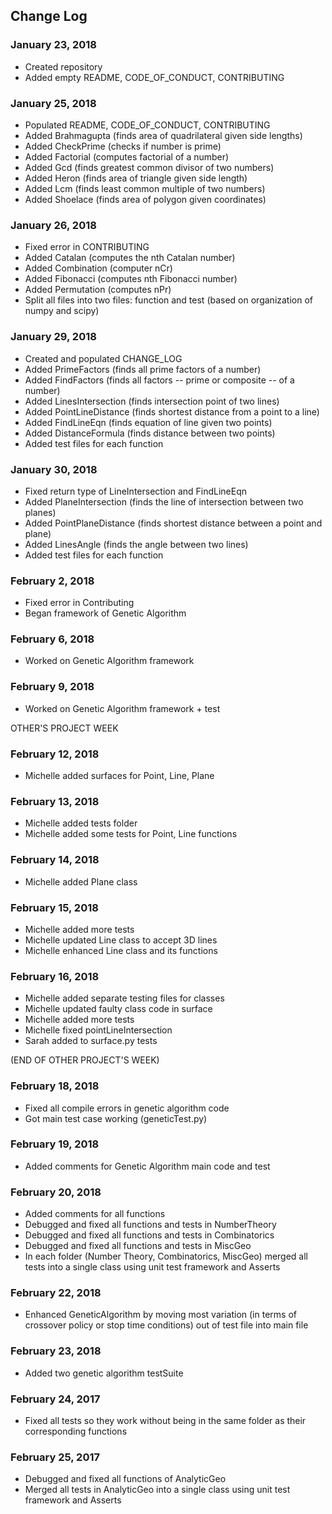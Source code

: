 ## Change Log

### January 23, 2018
* Created repository
* Added empty README, CODE_OF_CONDUCT, CONTRIBUTING

### January 25, 2018
* Populated README, CODE_OF_CONDUCT, CONTRIBUTING
* Added Brahmagupta (finds area of quadrilateral given side lengths)
* Added CheckPrime (checks if number is prime)
* Added Factorial (computes factorial of a number)
* Added Gcd (finds greatest common divisor of two numbers)
* Added Heron (finds area of triangle given side length)
* Added Lcm (finds least common multiple of two numbers)
* Added Shoelace (finds area of polygon given coordinates)

### January 26, 2018
* Fixed error in CONTRIBUTING
* Added Catalan (computes the nth Catalan number)
* Added Combination (computer nCr)
* Added Fibonacci (computes nth Fibonacci number)
* Added Permutation (computes nPr)
* Split all files into two files: function and test (based on organization of numpy and scipy)

### January 29, 2018
* Created and populated CHANGE_LOG
* Added PrimeFactors (finds all prime factors of a number)
* Added FindFactors (finds all factors -- prime or composite -- of a number)
* Added LinesIntersection (finds intersection point of two lines)
* Added PointLineDistance (finds shortest distance from a point to a line)
* Added FindLineEqn (finds equation of line given two points)
* Added DistanceFormula (finds distance between two points)
* Added test files for each function

### January 30, 2018
* Fixed return type of LineIntersection and FindLineEqn
* Added PlaneIntersection (finds the line of intersection between two planes)
* Added PointPlaneDistance (finds shortest distance between a point and plane)
* Added LinesAngle (finds the angle between two lines)
* Added test files for each function

### February 2, 2018
* Fixed error in Contributing
* Began framework of Genetic Algorithm

### February 6, 2018
* Worked on Genetic Algorithm framework

### February 9, 2018
* Worked on Genetic Algorithm framework + test

OTHER'S PROJECT WEEK
### February 12, 2018
* Michelle added surfaces for Point, Line, Plane

### February 13, 2018
* Michelle added tests folder
* Michelle added some tests for Point, Line functions

### February 14, 2018
* Michelle added Plane class

### February 15, 2018
* Michelle added more tests
* Michelle updated Line class to accept 3D lines
* Michelle enhanced Line class and its functions

### February 16, 2018
* Michelle added separate testing files for classes
* Michelle updated faulty class code in surface
* Michelle added more tests
* Michelle fixed pointLineIntersection
* Sarah added to surface.py tests

(END OF OTHER PROJECT'S WEEK)

### February 18, 2018
* Fixed all compile errors in genetic algorithm code
* Got main test case working (geneticTest.py)

### February 19, 2018
* Added comments for Genetic Algorithm main code and test

### February 20, 2018
* Added comments for all functions
* Debugged and fixed all functions and tests in NumberTheory
* Debugged and fixed all functions and tests in Combinatorics
* Debugged and fixed all functions and tests in MiscGeo
* In each folder (Number Theory, Combinatorics, MiscGeo) merged all tests into a single class using unit test framework and Asserts

### February 22, 2018
* Enhanced GeneticAlgorithm by moving most variation (in terms of crossover policy or stop time conditions) out of test file into main file

### February 23, 2018
* Added two genetic algorithm testSuite

### February 24, 2017
* Fixed all tests so they work without being in the same folder as their corresponding functions

### February 25, 2017
* Debugged and fixed all functions of AnalyticGeo
* Merged all tests in AnalyticGeo into a single class using unit test framework and Asserts
